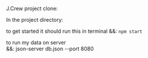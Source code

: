 J.Crew project clone:  

In the project directory:   

to get started it should run this in terminal 
&&: `npm start`

to run my data on server  
&&: json-server db.json --port 8080 




